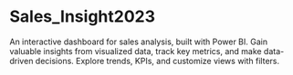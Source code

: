 # Sales_Insight2023
An interactive dashboard for sales analysis, built with Power BI. Gain valuable insights from visualized data, track key metrics, and make data-driven decisions. Explore trends, KPIs, and customize views with filters.
